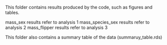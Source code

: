 This folder contains results produced by the code, such as figures and tables.

mass_sex results refer to analysis 1
mass_species_sex results refer to analysis 2
mass_flipper results refer to analysis 3

This folder also contains a summary table of the data (summaruy_table.rds)